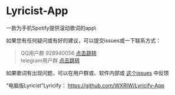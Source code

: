 # Lyricist-App
一款为手机Spotify提供滚动歌词的app\

如果您有任何疑问或有好的建议，可以提交issues或一下联系方式：
>QQ用户群 928940056 [点击跳转](https://qm.qq.com/cgi-bin/qm/qr?k=btTwjDcbySAUTjuUCi7hvolzm-9-Lnxx&jump_from=webapi "点击跳转")\
>telegram用户群 [点击跳转](https://t.me/lyricistGroup "点击跳转")

如果歌词有出现问题，可以在用户群或、软件内部或 [这个issues](https://github.com/Lyricify/Lyricist-App/issues/1 "这个issues") 中反馈

“电脑版Lyricist”Lyricify： https://github.com/WXRIW/Lyricify-App
